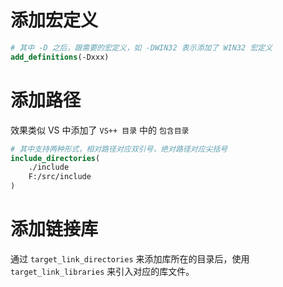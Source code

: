 # 添加宏定义
```cmake
# 其中 -D 之后，跟需要的宏定义，如 -DWIN32 表示添加了 WIN32 宏定义
add_definitions(-Dxxx)
```

# 添加路径
效果类似 VS 中添加了 `VS++ 目录` 中的 `包含目录`

```cmake
# 其中支持两种形式，相对路径对应双引号，绝对路径对应尖括号
include_directories(
	./include
	F:/src/include
)
```

# 添加链接库
通过 `target_link_directories` 来添加库所在的目录后，使用 `target_link_libraries` 来引入对应的库文件。
